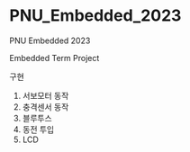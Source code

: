 # PNU_Embedded_2023
PNU Embedded 2023

Embedded Term Project

구현
1. 서보모터 동작
2. 충격센서 동작
3. 블루투스
4. 동전 투입
5. LCD

